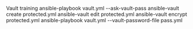 Vault training
 ansible-playbook vault.yml --ask-vault-pass
 ansible-vault create protected.yml 
 ansible-vault edit protected.yml 
 ansible-vault encrypt protected.yml 
 ansible-playbook vault.yml --vault-password-file pass.yml
